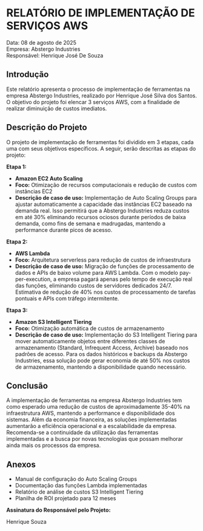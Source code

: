 # RELATÓRIO DE IMPLEMENTAÇÃO DE SERVIÇOS AWS

Data: 08 de agosto de 2025  
Empresa: Abstergo Industries  
Responsável: Henrique José De Souza

## Introdução
Este relatório apresenta o processo de implementação de ferramentas na empresa Abstergo Industries, realizado por Henrique José Silva dos Santos. O objetivo do projeto foi elencar 3 serviços AWS, com a finalidade de realizar diminuição de custos imediatos.

## Descrição do Projeto
O projeto de implementação de ferramentas foi dividido em 3 etapas, cada uma com seus objetivos específicos. A seguir, serão descritas as etapas do projeto:

**Etapa 1:**
- **Amazon EC2 Auto Scaling**
- **Foco:** Otimização de recursos computacionais e redução de custos com instâncias EC2
- **Descrição de caso de uso:** Implementação de Auto Scaling Groups para ajustar automaticamente a capacidade das instâncias EC2 baseado na demanda real. Isso permitirá que a Abstergo Industries reduza custos em até 30% eliminando recursos ociosos durante períodos de baixa demanda, como fins de semana e madrugadas, mantendo a performance durante picos de acesso.

**Etapa 2:**
- **AWS Lambda**
- **Foco:** Arquitetura serverless para redução de custos de infraestrutura
- **Descrição de caso de uso:** Migração de funções de processamento de dados e APIs de baixo volume para AWS Lambda. Com o modelo pay-per-execution, a empresa pagará apenas pelo tempo de execução real das funções, eliminando custos de servidores dedicados 24/7. Estimativa de redução de 40% nos custos de processamento de tarefas pontuais e APIs com tráfego intermitente.

**Etapa 3:**
- **Amazon S3 Intelligent Tiering**
- **Foco:** Otimização automática de custos de armazenamento
- **Descrição de caso de uso:** Implementação do S3 Intelligent Tiering para mover automaticamente objetos entre diferentes classes de armazenamento (Standard, Infrequent Access, Archive) baseado nos padrões de acesso. Para os dados históricos e backups da Abstergo Industries, essa solução pode gerar economia de até 50% nos custos de armazenamento, mantendo a disponibilidade quando necessário.

## Conclusão
A implementação de ferramentas na empresa Abstergo Industries tem como esperado uma redução de custos de aproximadamente 35-40% na infraestrutura AWS, mantendo a performance e disponibilidade dos sistemas. Além da economia financeira, as soluções implementadas aumentarão a eficiência operacional e a escalabilidade da empresa. Recomenda-se a continuidade da utilização das ferramentas implementadas e a busca por novas tecnologias que possam melhorar ainda mais os processos da empresa.

## Anexos
- Manual de configuração do Auto Scaling Groups
- Documentação das funções Lambda implementadas  
- Relatório de análise de custos S3 Intelligent Tiering
- Planilha de ROI projetado para 12 meses

**Assinatura do Responsável pelo Projeto:**

Henrique Souza